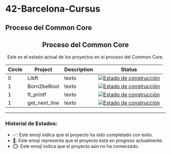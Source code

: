 # 42-Barcelona-Cursus
## Proceso del Common Core
<div align="center">

## Proceso del Common Core

Este es el estado actual de los proyectos en el proceso del Common Core.

| Circle | Project     | Description | Status    |
| ------ | ----------- | ----------- | --------- |
| 0      | Libft       | texto       | [![Estado de construcción](https://img.shields.io/static/v1?label=Estado%20de%20Construcción&message=Finalizado&color=success)](https://github.com/yowcloud/practicaYoutube) |
| 1      | Born2beRoot | texto       | [![Estado de construcción](https://img.shields.io/static/v1?label=Estado%20de%20Construcción&message=Finalizado&color=success)](https://github.com/yowcloud/practicaYoutube) |
| 1      | ft_printf   | texto       | [![Estado de construcción](https://img.shields.io/static/v1?label=Estado%20de%20Construcción&message=En%20progreso&color=orange)](https://github.com/yowcloud/practicaYoutube) |
| 1      | get_next_line | texto     | [![Estado de construcción](https://img.shields.io/static/v1?label=Estado%20de%20Construcción&message=No%20iniciado&color=red)](https://github.com/yowcloud/practicaYoutube) |

</div>


---

### Historial de Estados:

- ✅: Este emoji indica que el proyecto ha sido completado con éxito.
- 🔄: Este emoji representa que el proyecto está en progreso actualmente.
- ⭕: Este emoji indica que el proyecto aún no ha comenzado.

